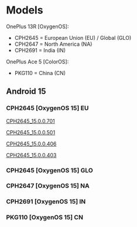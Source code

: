 # Models

OnePlus 13R [OxygenOS]:
- CPH2645 = European Union (EU) / Global (GLO)
- CPH2647 = North America (NA)
- CPH2691 = India (IN)

OnePlus Ace 5 [ColorOS]:
- PKG110 = China (CN)

## Android 15

### CPH2645 [OxygenOS 15] EU
[CPH2645\_15.0.0.701](Link)

[CPH2645\_15.0.0.501](Link)

[CPH2645\_15.0.0.406](Link)

[CPH2645\_15.0.0.403](Link)

### CPH2645 [OxygenOS 15] GLO

### CPH2647 [OxygenOS 15] NA

### CPH2691 [OxygenOS 15] IN

### PKG110 [OxygenOS 15] CN